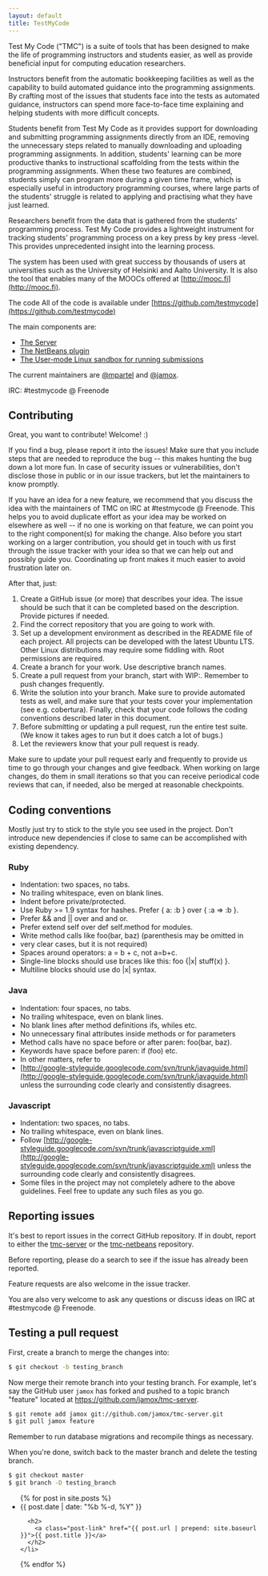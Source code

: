 ```yaml
---
layout: default
title: TestMyCode
---
```


Test My Code ("TMC") is a suite of tools that has been designed to make
the life of programming instructors and students easier, as well as
provide beneficial input for computing education researchers.

Instructors benefit from the automatic bookkeeping facilities as well as
the capability to build automated guidance into the programming
assignments. By crafting most of the issues that students face into the
tests as automated guidance, instructors can spend more face-to-face
time explaining and helping students with more difficult concepts.

Students benefit from Test My Code as it provides support for
downloading and submitting programming assignments directly from an IDE,
removing the unnecessary steps related to manually downloading and
uploading programming assignments. In addition, students' learning can
be more productive thanks to instructional scaffolding from the tests
within the programming assignments. When these two features are
combined, students simply can program more during a given time frame,
which is especially useful in introductory programming courses, where
large parts of the students' struggle is related to applying and
practising what they have just learned.

Researchers benefit from the data that is gathered from the students'
programming process. Test My Code provides a lightweight instrument for
tracking students' programming process on a key press by key press
-level. This provides unprecedented insight into the learning process.


The system has been used with great success by thousands of users at
universities such as the University of Helsinki and Aalto University. It
is also the tool that enables many of the MOOCs offered at
[http://mooc.fi](http://mooc.fi).


The code
All of the code is available under
[https://github.com/testmycode](https://github.com/testmycode)

The main components are:

* [The Server](https://github.com/testmycode/tmc-server)
* [The NetBeans plugin](https://github.com/testmycode/tmc-netbeans)
* [The User-mode Linux sandbox for running
submissions](https://github.com/testmycode/tmc-sandbox)

The current maintainers are [@mpartel](https://github.com/mpartel) and
[@jamox](https://github.com/jamox).

IRC: #testmycode @ Freenode

## Contributing
Great, you want to contribute! Welcome! :)

If you find a bug, please report it into the issues! Make sure that you
include steps that are needed to reproduce the bug -- this makes hunting
the bug down a lot more fun. In case of security issues or
vulnerabilities, don't disclose those in public or in our issue
trackers, but let the maintainers to know promptly.

If you have an idea for a new feature, we recommend that you discuss the
idea with the maintainers of TMC on IRC at #testmycode @ Freenode. This
helps you to avoid duplicate effort as your idea may be worked on
elsewhere as well -- if no one is working on that feature, we can point
you to the right component(s) for making the change.
Also before you start working on a larger contribution, you should get in
touch with us first through the issue tracker with your idea so that we
can help out and possibly guide you. Coordinating up front makes it much
easier to avoid frustration later on.

After that, just:

1. Create a GitHub issue (or more) that describes your idea. The issue
should be such that it can be completed based on the description.
Provide pictures if needed.
2. Find the correct repository that you are going to work with.
3. Set up a development environment as described in the README file of each
project. All projects can be developed with the latest Ubuntu LTS. Other
Linux distributions may require some fiddling with. Root permissions are
required.
4. Create a branch for your work. Use descriptive branch names.
5. Create a pull request from your branch, start with WIP:. Remember to
push changes frequently.
6. Write the solution into your branch. Make sure to provide automated
tests as well, and make sure that your tests cover your implementation
(see e.g. cobertura). Finally, check that your code follows the coding
conventions described later in this document.
7. Before submitting or updating a pull request, run the entire test suite.
(We know it takes ages to run but it does catch a lot of bugs.)
8. Let the reviewers know that your pull request is ready.

Make sure to update your pull request early and frequently to provide us
time to go through your changes and give feedback. When working on large
changes, do them in small iterations so that you can receive periodical
code reviews that can, if needed, also be merged at reasonable
checkpoints.

## Coding conventions
Mostly just try to stick to the style you see used in the project. Don't
introduce new dependencies if close to same can be accomplished with
existing dependency.

### Ruby
* Indentation: two spaces, no tabs.
* No trailing whitespace, even on blank lines.
* Indent before private/protected.
* Use Ruby >= 1.9 syntax for hashes. Prefer { a: :b } over { :a => :b }.
* Prefer && and \|\| over and and or.
* Prefer extend self over def self.method for modules.
* Write method calls like foo(bar, baz) (parenthesis may be omitted in
* very clear cases, but it is not required)
* Spaces around operators: a = b + c, not a=b+c.
* Single-line blocks should use braces like this: foo {\|x\| stuff(x) }.
* Multiline blocks should use do \|x\| syntax.

### Java
* Indentation: four spaces, no tabs.
* No trailing whitespace, even on blank lines.
* No blank lines after method definitions ifs, whiles etc.
* No unnecessary final attributes inside methods or for parameters
* Method calls have no space before or after paren: foo(bar, baz).
* Keywords have space before paren: if (foo) etc.
* In other matters, refer to
* [http://google-styleguide.googlecode.com/svn/trunk/javaguide.html](http://google-styleguide.googlecode.com/svn/trunk/javaguide.html)
unless
the surrounding code clearly and consistently disagrees.

### Javascript
* Indentation: two spaces, no tabs.
* No trailing whitespace, even on blank lines.
* Follow [http://google-styleguide.googlecode.com/svn/trunk/javascriptguide.xml](http://google-styleguide.googlecode.com/svn/trunk/javascriptguide.xml) unless the surrounding code clearly and consistently disagrees.
* Some files in the project may not completely adhere to the above
guidelines. Feel free to update any such files as you go.

## Reporting issues
It's best to report issues in the correct GitHub repository. If in
doubt, report to either the [tmc-server](https://github.com/tmc-server)
or the [tmc-netbeans](https://github.com/tmc-netbeans) repository.

Before reporting, please do a search to see if the issue has already
been reported.

Feature requests are also welcome in the issue tracker.

You are also very welcome to ask any questions or discuss ideas on IRC
at #testmycode @ Freenode.

## Testing a pull request
First, create a branch to merge the changes into:

```bash
$ git checkout -b testing_branch
```
Now merge their remote branch into your testing branch. For example,
let's say the GitHub user `jamox` has forked and pushed to a topic branch
"feature" located at https://github.com/jamox/tmc-server.

```bash
$ git remote add jamox git://github.com/jamox/tmc-server.git
$ git pull jamox feature
```

Remember to run database migrations and recompile things as necessary.

When you're done, switch back to the master branch and delete the
testing branch.

```bash
$ git checkout master
$ git branch -D testing_branch
```

<ul class="post-list">
  {% for post in site.posts %}
    <li>
      <span class="post-meta">{{ post.date | date: "%b %-d, %Y" }}</span>

      <h2>
        <a class="post-link" href="{{ post.url | prepend: site.baseurl }}">{{ post.title }}</a>
      </h2>
    </li>
  {% endfor %}
</ul>
